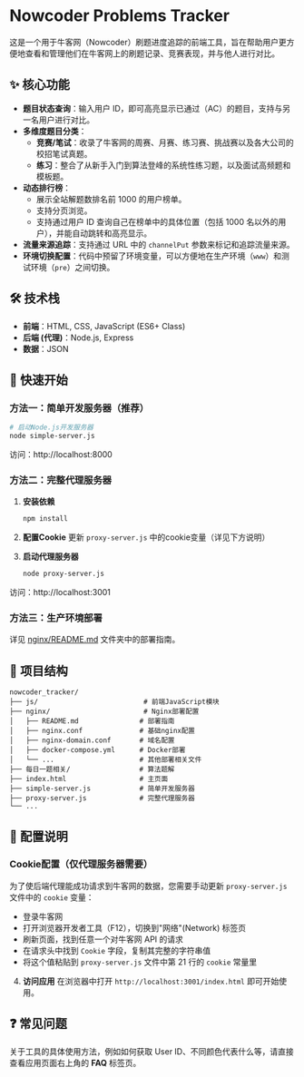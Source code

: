# Nowcoder Problems Tracker

这是一个用于牛客网（Nowcoder）刷题进度追踪的前端工具，旨在帮助用户更方便地查看和管理他们在牛客网上的刷题记录、竞赛表现，并与他人进行对比。

## ✨ 核心功能

- **题目状态查询**：输入用户 ID，即可高亮显示已通过（AC）的题目，支持与另一名用户进行对比。
- **多维度题目分类**：
    - **竞赛/笔试**：收录了牛客网的周赛、月赛、练习赛、挑战赛以及各大公司的校招笔试真题。
    - **练习**：整合了从新手入门到算法登峰的系统性练习题，以及面试高频题和模板题。
- **动态排行榜**：
    - 展示全站解题数排名前 1000 的用户榜单。
    - 支持分页浏览。
    - 支持通过用户 ID 查询自己在榜单中的具体位置（包括 1000 名以外的用户），并能自动跳转和高亮显示。
- **流量来源追踪**：支持通过 URL 中的 `channelPut` 参数来标记和追踪流量来源。
- **环境切换配置**：代码中预留了环境变量，可以方便地在生产环境（`www`）和测试环境（`pre`）之间切换。

## 🛠️ 技术栈

- **前端**：HTML, CSS, JavaScript (ES6+ Class)
- **后端 (代理)**：Node.js, Express
- **数据**：JSON

## 🚀 快速开始

### 方法一：简单开发服务器（推荐）

```bash
# 启动Node.js开发服务器
node simple-server.js
```

访问：http://localhost:8000

### 方法二：完整代理服务器

1. **安装依赖**
   ```bash
   npm install
   ```

2. **配置Cookie**
   更新 `proxy-server.js` 中的cookie变量（详见下方说明）

3. **启动代理服务器**
   ```bash
   node proxy-server.js
   ```

访问：http://localhost:3001

### 方法三：生产环境部署

详见 [nginx/README.md](nginx/README.md) 文件夹中的部署指南。

## 📁 项目结构

```
nowcoder_tracker/
├── js/                          # 前端JavaScript模块
├── nginx/                       # Nginx部署配置
│   ├── README.md               # 部署指南
│   ├── nginx.conf              # 基础nginx配置
│   ├── nginx-domain.conf       # 域名配置
│   ├── docker-compose.yml      # Docker部署
│   └── ...                     # 其他部署相关文件
├── 每日一题相关/                 # 算法题解
├── index.html                  # 主页面
├── simple-server.js            # 简单开发服务器
├── proxy-server.js             # 完整代理服务器
└── ...
```

## 🔧 配置说明

### Cookie配置（仅代理服务器需要）

为了使后端代理能成功请求到牛客网的数据，您需要手动更新 `proxy-server.js` 文件中的 `cookie` 变量：
- 登录牛客网
- 打开浏览器开发者工具（F12），切换到"网络"(Network) 标签页
- 刷新页面，找到任意一个对牛客网 API 的请求
- 在请求头中找到 `Cookie` 字段，复制其完整的字符串值
- 将这个值粘贴到 `proxy-server.js` 文件中第 21 行的 `cookie` 常量里

4.  **访问应用**
    在浏览器中打开 `http://localhost:3001/index.html` 即可开始使用。

## ❓ 常见问题

关于工具的具体使用方法，例如如何获取 User ID、不同颜色代表什么等，请直接查看应用页面右上角的 **FAQ** 标签页。
